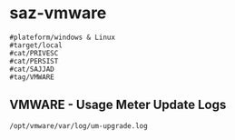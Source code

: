 # saz-vmware
```
#plateform/windows & Linux
#target/local
#cat/PRIVESC
#cat/PERSIST
#cat/SAJJAD
#tag/VMWARE
```

## VMWARE - Usage Meter Update Logs
```
/opt/vmware/var/log/um-upgrade.log
```

